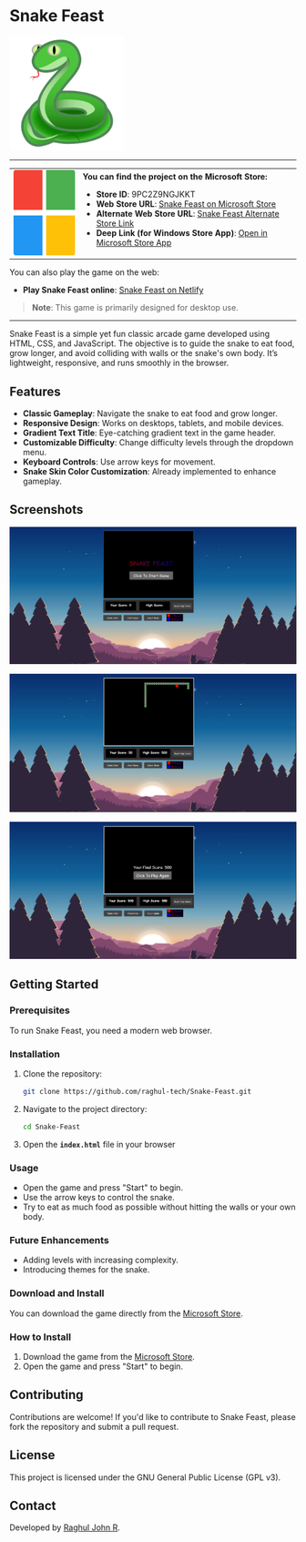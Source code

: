 # Snake Feast

<img src="icons/snakelogo.png" alt="Snake Feast Logo" width="200" height="200" />

---

<table>
  <tr>
    <td>
      <img src="icons/microsoft.png" alt="Microsoft Store Logo" width="150" height="150" />
    </td>
    <td>
      <strong>You can find the project on the Microsoft Store:</strong>
      <ul>
        <li><strong>Store ID</strong>: 9PC2Z9NGJKKT</li>
        <li><strong>Web Store URL</strong>: 
            <a href="https://www.microsoft.com/store/apps/9PC2Z9NGJKKT" target="_blank">Snake Feast on Microsoft Store</a>
        </li>
         <li><strong>Alternate Web Store URL</strong>: 
            <a href="https://apps.microsoft.com/store/detail/9PC2Z9NGJKKT?cid=DevShareMCLPCS" target="_blank">Snake Feast Alternate Store Link</a>
        </li>
        <li><strong>Deep Link (for Windows Store App)</strong>: 
            <a href="ms-windows-store://pdp/?productid=9PC2Z9NGJKKT">Open in Microsoft Store App</a>
        </li>
      </ul>
    </td>
  </tr>
</table>


You can also play the game on the web:

- **Play Snake Feast online**: [Snake Feast on Netlify](https://feast-snake.netlify.app/#)

> **Note**: This game is primarily designed for desktop use.

---
Snake Feast is a simple yet fun classic arcade game developed using HTML, CSS, and JavaScript. The objective is to guide the snake to eat food, grow longer, and avoid colliding with walls or the snake's own body. It’s lightweight, responsive, and runs smoothly in the browser.

## Features
- **Classic Gameplay**: Navigate the snake to eat food and grow longer.
- **Responsive Design**: Works on desktops, tablets, and mobile devices.
- **Gradient Text Title**: Eye-catching gradient text in the game header.
- **Customizable Difficulty**: Change difficulty levels through the dropdown menu.
- **Keyboard Controls**: Use arrow keys for movement.
- **Snake Skin Color Customization**: Already implemented to enhance gameplay.


## Screenshots

<p align="center">
  <a href="https://github.com/raghul-tech/Snake-Feast.git">
    <img src="img/start.png" alt="Start Screen">
  </a>
</p>

<p align="center">
  <a href="https://github.com/raghul-tech/Snake-Feast.git">
    <img src="img/snakeGame.png" alt="snake-game screen">
  </a>
</p>

<p align="center">
  <a href="https://github.com/raghul-tech/Snake-Feast.git">
    <img src="img/snakeGameOver.png" alt="Over Screen">
  </a>
</p>

## Getting Started
### Prerequisites
To run Snake Feast, you need a modern web browser.

### Installation
1. Clone the repository:
   ```bash
   git clone https://github.com/raghul-tech/Snake-Feast.git
   ```
2. Navigate to the project directory:
   ```bash
   cd Snake-Feast
   ```
3. Open the **`index.html`** file in your browser

### Usage
- Open the game and press "Start" to begin.
- Use the arrow keys to control the snake.
- Try to eat as much food as possible without hitting the walls or your own body.

### Future Enhancements
- Adding levels with increasing complexity.
- Introducing themes for the snake.

### Download and Install
You can download the game directly from the [Microsoft Store](https://www.microsoft.com/store/apps/9PC2Z9NGJKKT).

### How to Install
1. Download the game from the [Microsoft Store](https://www.microsoft.com/store/apps/9PC2Z9NGJKKT).
2. Open the game and press "Start" to begin.

## Contributing
Contributions are welcome! If you'd like to contribute to Snake Feast, please fork the repository and submit a pull request.

## License
This project is licensed under the  GNU General Public License (GPL v3).

## Contact
Developed by [Raghul John R](https://www.linkedin.com/in/raghul-john-r-3a9577320).
